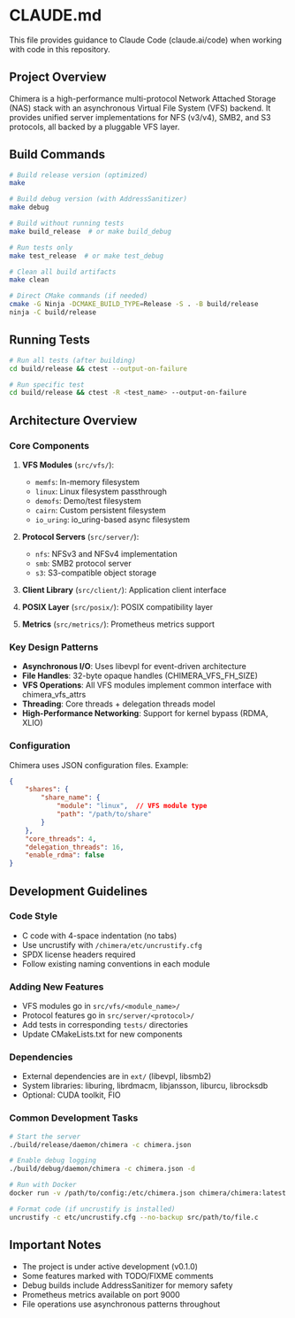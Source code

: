 <!--
SPDX-FileCopyrightText: 2025 Ben Jarvis

SPDX-License-Identifier: Unlicense
-->

# CLAUDE.md

This file provides guidance to Claude Code (claude.ai/code) when working with code in this repository.

## Project Overview

Chimera is a high-performance multi-protocol Network Attached Storage (NAS) stack with an asynchronous Virtual File System (VFS) backend. It provides unified server implementations for NFS (v3/v4), SMB2, and S3 protocols, all backed by a pluggable VFS layer.

## Build Commands

```bash
# Build release version (optimized)
make

# Build debug version (with AddressSanitizer)
make debug

# Build without running tests
make build_release  # or make build_debug

# Run tests only
make test_release  # or make test_debug

# Clean all build artifacts
make clean

# Direct CMake commands (if needed)
cmake -G Ninja -DCMAKE_BUILD_TYPE=Release -S . -B build/release
ninja -C build/release
```

## Running Tests

```bash
# Run all tests (after building)
cd build/release && ctest --output-on-failure

# Run specific test
cd build/release && ctest -R <test_name> --output-on-failure
```

## Architecture Overview

### Core Components

1. **VFS Modules** (`src/vfs/`):
   - `memfs`: In-memory filesystem
   - `linux`: Linux filesystem passthrough
   - `demofs`: Demo/test filesystem
   - `cairn`: Custom persistent filesystem
   - `io_uring`: io_uring-based async filesystem

2. **Protocol Servers** (`src/server/`):
   - `nfs`: NFSv3 and NFSv4 implementation
   - `smb`: SMB2 protocol server
   - `s3`: S3-compatible object storage

3. **Client Library** (`src/client/`): Application client interface
4. **POSIX Layer** (`src/posix/`): POSIX compatibility layer
5. **Metrics** (`src/metrics/`): Prometheus metrics support

### Key Design Patterns

- **Asynchronous I/O**: Uses libevpl for event-driven architecture
- **File Handles**: 32-byte opaque handles (CHIMERA_VFS_FH_SIZE)
- **VFS Operations**: All VFS modules implement common interface with chimera_vfs_attrs
- **Threading**: Core threads + delegation threads model
- **High-Performance Networking**: Support for kernel bypass (RDMA, XLIO)

### Configuration

Chimera uses JSON configuration files. Example:

```json
{
    "shares": {
        "share_name": {
            "module": "linux",  // VFS module type
            "path": "/path/to/share"
        }
    },
    "core_threads": 4,
    "delegation_threads": 16,
    "enable_rdma": false
}
```

## Development Guidelines

### Code Style
- C code with 4-space indentation (no tabs)
- Use uncrustify with `/chimera/etc/uncrustify.cfg`
- SPDX license headers required
- Follow existing naming conventions in each module

### Adding New Features
- VFS modules go in `src/vfs/<module_name>/`
- Protocol features go in `src/server/<protocol>/`
- Add tests in corresponding `tests/` directories
- Update CMakeLists.txt for new components

### Dependencies
- External dependencies are in `ext/` (libevpl, libsmb2)
- System libraries: liburing, librdmacm, libjansson, liburcu, librocksdb
- Optional: CUDA toolkit, FIO

### Common Development Tasks

```bash
# Start the server
./build/release/daemon/chimera -c chimera.json

# Enable debug logging
./build/debug/daemon/chimera -c chimera.json -d

# Run with Docker
docker run -v /path/to/config:/etc/chimera.json chimera/chimera:latest

# Format code (if uncrustify is installed)
uncrustify -c etc/uncrustify.cfg --no-backup src/path/to/file.c
```

## Important Notes

- The project is under active development (v0.1.0)
- Some features marked with TODO/FIXME comments
- Debug builds include AddressSanitizer for memory safety
- Prometheus metrics available on port 9000
- File operations use asynchronous patterns throughout
